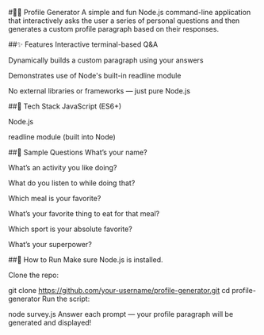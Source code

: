 #🧑‍💻 Profile Generator
A simple and fun Node.js command-line application that interactively asks the user a series of personal questions and then generates a custom profile paragraph based on their responses.

##✨ Features
Interactive terminal-based Q&A

Dynamically builds a custom paragraph using your answers

Demonstrates use of Node's built-in readline module

No external libraries or frameworks — just pure Node.js

##🧰 Tech Stack
JavaScript (ES6+)

Node.js

readline module (built into Node)

##📝 Sample Questions
What’s your name?

What’s an activity you like doing?

What do you listen to while doing that?

Which meal is your favorite?

What’s your favorite thing to eat for that meal?

Which sport is your absolute favorite?

What’s your superpower?

##🚀 How to Run
Make sure Node.js is installed.

Clone the repo:

git clone https://github.com/your-username/profile-generator.git
cd profile-generator
Run the script:


node survey.js
Answer each prompt — your profile paragraph will be generated and displayed!